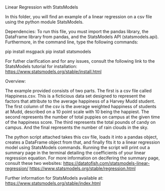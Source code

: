 Linear Regression with StatsModels

In this folder, you will find an example of a linear regression on a csv file
using the python module StatsModels.

Dependencies:
To run this file, you must import the pandas library, the DataFrame library
from pandas, and the StatsModels API (statsmodels.api).
Furthermore, in the command line, type the following commands:

pip install msgpack
pip install statsmodels

For futher clarification and for any issues, consult the following link to 
the StatsModels tutorial for installation:
https://www.statsmodels.org/stable/install.html

Overview:

The example provided consists of two parts. The first is a csv file called
Happiness.csv. This is a ficticious data set designed to represent the factors
that attribute to the average happiness of a Harvey Mudd student. The first
column of the csv is the average weighted happiness of students at Mudd,
described on a 10 point scale with 10 being the happiest. The second 
represents the number of total puppies on campus at the given time of the
happiness score. The third represents the total pounds of candy on campus. And
the final represents the number of rain clouds in the sky.

The python script attached takes this csv file, loads it into a pandas object, 
creates a DataFrame object from that, and finally fits it to a linear
regression model using StatsModels commands. Running the script will print out
a summary page in the terminal detailing the coefficients of your linear 
regression equation. For more information on decifering the summary page, 
consult these two websites:
https://datatofish.com/statsmodels-linear-regression/
https://www.statsmodels.org/stable/regression.html

Further information for StatsModels available at:
https://www.statsmodels.org/stable/index.html